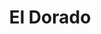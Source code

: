 ---
title: El Dorado
slug: "kraken"
description: "De eindopdracht van het tweede jaar CMO bestond uit het ontwikkelen van een branding voor een fictief thema-pretpark. 
              Amandine dompelde zich onder in de wereld van piraten en kwam dit pareltje verdedigen op haar jury"
type: "intern"
members:
    - name: "Amandine Faingnaert"
      direction: "Crossmedia Ontwerp"
      subdirection: "Graphic Design"
      disk: "2de jaar"
thumbnail:
    url: "thumb.png"
    alt: ""
    height: 2
    width: 1
    text-color: "d6447a"
    background-color: "d6447a"
media:
    - url: "1.jpg"
      type: "image"
    - url: "2.jpg"
      type: "image"
      text: "'Branded' communicatie vertrekt in de meeste gevallen vanuit een logo. Een logo kan makkelijk gereproduceerd worden, maar voor het er is worden vele uren besteed aan ontwerpwerk, besprekingen en bijschaven "
    - url: "3.jpg"
      type: "image"
      text: "Bij de campagne hoorde ook een mascotte"
    - url: "4.jpg"
      type: "image"
      text: ""
    - url: "5.jpg"
      type: "image"
      text: "Elk merk heeft een boodschap te verkondigen. Eldorado doet dit onder andere met een postercampagne"
    - url: "6.jpg"
      type: "image"
    - url: "7.jpg"
      type: "image"
      text: "Ook tickets en andere praktische toepassingen worden niet vergeten"    
    - url: "8.jpg"
      type: "image"
      text: "Een piraat zonder schatkaart is geen piraat"    
created: 20/01/2017
order: 7
---